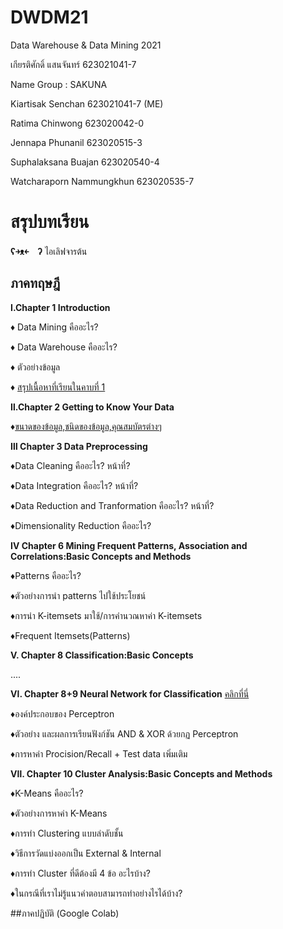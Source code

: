 # DWDM21
Data Warehouse &amp; Data Mining 2021

เกียรติศักดิ์ แสนจันทร์ 623021041-7

Name Group : SAKUNA

Kiartisak Senchan 623021041-7 (ME)

Ratima Chinwong 623020042-0

Jennapa Phunanil 623020515-3

Suphalaksana Buajan 623020540-4

Watcharaporn Nammungkhun 623020535-7

# สรุปบทเรียน 
  **ʕ￫ᴥ￩　ʔ** ไอเลิฟจารต้น
## ภาคทฤษฎี    
**Ⅰ.Chapter 1 Introduction**

♦ Data Mining คืออะไร?

♦ Data Warehouse คืออะไร?

♦ ตัวอย่างข้อมูล

♦ [สรุปเนื้อหาที่เรียนในคาบที่ 1 ](https://github.com/team0243/DWDM21)

**Ⅱ.Chapter 2 Getting to Know Your Data**

♦[ขนาดของข้อมูล,ชนิดของข้อมูล,คุณสมบัตรต่างๆ](https://github.com/team0243/DWDM21/blob/main/Chapter2.pdf)

**Ⅲ  Chapter 3 Data Preprocessing**

♦Data Cleaning คืออะไร? หน้าที่?

♦Data Integration คืออะไร? หน้าที่?

♦Data Reduction and Tranformation คืออะไร? หน้าที่?

♦Dimensionality Reduction คืออะไร?

**Ⅳ Chapter 6 Mining Frequent Patterns, Association and Correlations:Basic Concepts and Methods**

♦Patterns คืออะไร?

♦ตัวอย่างการนำ patterns ไปใช้ประโยชน์

♦การนำ K-itemsets มาใช้/การคำนวณหาค่า K-itemsets

♦Frequent Itemsets(Patterns)

**Ⅴ. Chapter 8 Classification:Basic Concepts**

 ....
 
 
**Ⅵ. Chapter 8+9 Neural Network for Classification**
[คลิกที่นี่](https://github.com/team0243/DWDM21/blob/main/Chap7-8%20Neural%20Network%20%26%20Confusion%20Matrix.pdf)

♦องค์ประกอบของ Perceptron

♦ตัวอย่าง และผลการเรียนฟังก์ชัน AND & XOR ด้วยกฏ Perceptron

♦การหาค่า Procision/Recall + Test data เพิ่มเติม

**Ⅶ. Chapter 10 Cluster Analysis:Basic Concepts and Methods**

♦K-Means คืออะไร?

♦ตัวอย่างการหาค่า K-Means

♦การทำ Clustering แบบลำดับชั้น

♦วิธีการวัดแบ่งออกเป็น External & Internal

♦การทำ Cluster ที่ดีต้องมี 4 ข้อ อะไรบ้าง?

♦ในกรณีที่เราไม่รู้แนวคำตอบสามารถทำอย่างไรได้บ้าง?

##ภาคปฏิบัติ (Google Colab)

